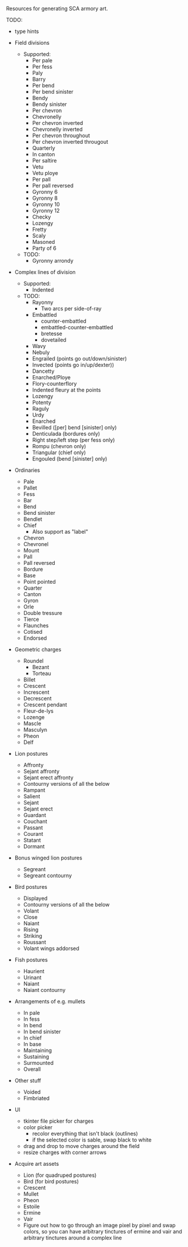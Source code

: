 Resources for generating SCA armory art.

TODO:
* type hints

* Field divisions
  * Supported:
    * Per pale
    * Per fess
    * Paly
    * Barry
    * Per bend
    * Per bend sinister
    * Bendy
    * Bendy sinister
    * Per chevron
    * Chevronelly
    * Per chevron inverted
    * Chevronelly inverted
    * Per chevron throughout
    * Per chevron inverted througout
    * Quarterly
    * In canton
    * Per saltire
    * Vetu
    * Vetu ploye
    * Per pall
    * Per pall reversed
    * Gyronny 6
    * Gyronny 8
    * Gyronny 10
    * Gyronny 12
    * Checky
    * Lozengy
    * Fretty
    * Scaly
    * Masoned
    * Party of 6
  * TODO:
    * Gyronny arrondy

* Complex lines of division
  * Supported:
    * Indented
  * TODO:
    * Rayonny
      * Two arcs per side-of-ray
    * Embattled
      * counter-embattled
      * embattled-counter-embattled
      * bretesse
      * dovetailed
    * Wavy
    * Nebuly
    * Engrailed (points go out/down/sinister)
    * Invected (points go in/up/dexter))
    * Dancetty
    * Enarched/Ploye
    * Flory-counterflory
    * Indented fleury at the points
    * Lozengy
    * Potenty
    * Raguly
    * Urdy
    * Enarched
    * Bevilled ([per] bend [sinister] only)
    * Denticulada (bordures only)
    * Right step/left step (per fess only)
    * Rompu (chevron only)
    * Triangular (chief only)
    * Engouled (bend [sinister] only)

* Ordinaries
  * Pale
  * Pallet
  * Fess
  * Bar
  * Bend
  * Bend sinister
  * Bendlet
  * Chief
    * Also support as "label"
  * Chevron
  * Chevronel
  * Mount
  * Pall
  * Pall reversed
  * Bordure
  * Base
  * Point pointed
  * Quarter
  * Canton
  * Gyron
  * Orle
  * Double tressure
  * Tierce
  * Flaunches
  * Cotised
  * Endorsed  

* Geometric charges
  * Roundel
    * Bezant
    * Torteau
  * Billet
  * Crescent
  * Increscent
  * Decrescent
  * Crescent pendant
  * Fleur-de-lys
  * Lozenge
  * Mascle
  * Masculyn
  * Pheon
  * Delf

* Lion postures
  * Affronty
  * Sejant affronty
  * Sejant erect affronty
  * Contourny versions of all the below
  * Rampant
  * Salient
  * Sejant
  * Sejant erect
  * Guardant
  * Couchant
  * Passant
  * Courant
  * Statant
  * Dormant
  
* Bonus winged lion postures
  * Segreant
  * Segreant contourny

* Bird postures
  * Displayed
  * Contourny versions of all the below
  * Volant
  * Close
  * Naiant
  * Rising
  * Striking
  * Roussant
  * Volant wings addorsed
  
* Fish postures
  * Haurient
  * Urinant
  * Naiant
  * Naiant contourny

* Arrangements of e.g. mullets
  * In pale
  * In fess
  * In bend
  * In bend sinister
  * In chief
  * In base
  * Maintaining
  * Sustaining
  * Surmounted
  * Overall

* Other stuff
  * Voided
  * Fimbriated

* UI
  * tkinter file picker for charges
  * color picker
    * recolor everything that isn't black (outlines)
    * if the selected color is sable, swap black to white
  * drag and drop to move charges around the field
  * resize charges with corner arrows

* Acquire art assets
  * Lion (for quadruped postures)
  * Bird (for bird postures)
  * Crescent
  * Mullet
  * Pheon
  * Estoile
  * Ermine
  * Vair
  * Figure out how to go through an image pixel by pixel and swap colors,
    so you can have arbitrary tinctures of ermine and vair and arbitrary tinctures around a complex line